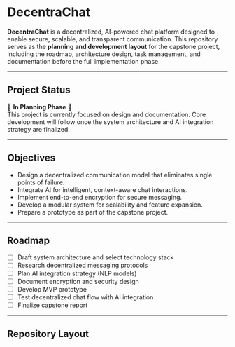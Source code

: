 # DecentraChat  

**DecentraChat** is a decentralized, AI-powered chat platform designed to enable secure, scalable, and transparent communication. This repository serves as the **planning and development layout** for the capstone project, including the roadmap, architecture design, task management, and documentation before the full implementation phase.  

---

## Project Status  
🚧 **In Planning Phase** 🚧  
This project is currently focused on design and documentation. Core development will follow once the system architecture and AI integration strategy are finalized.  

---

## Objectives  
- Design a decentralized communication model that eliminates single points of failure.  
- Integrate AI for intelligent, context-aware chat interactions.  
- Implement end-to-end encryption for secure messaging.  
- Develop a modular system for scalability and feature expansion.  
- Prepare a prototype as part of the capstone project.  

---

## Roadmap  
- [ ] Draft system architecture and select technology stack  
- [ ] Research decentralized messaging protocols  
- [ ] Plan AI integration strategy (NLP models)  
- [ ] Document encryption and security design  
- [ ] Develop MVP prototype  
- [ ] Test decentralized chat flow with AI integration  
- [ ] Finalize capstone report  

---

## Repository Layout  
